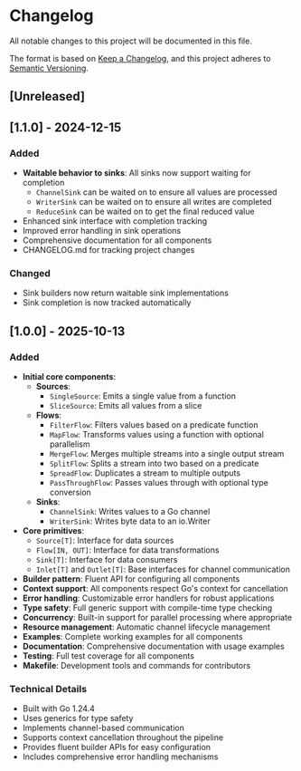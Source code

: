 # Changelog

All notable changes to this project will be documented in this file.

The format is based on [Keep a Changelog](https://keepachangelog.com/en/1.0.0/),
and this project adheres to [Semantic Versioning](https://semver.org/spec/v2.0.0.html).

## [Unreleased]

## [1.1.0] - 2024-12-15

### Added

- **Waitable behavior to sinks**: All sinks now support waiting for completion
  - `ChannelSink` can be waited on to ensure all values are processed
  - `WriterSink` can be waited on to ensure all writes are completed
  - `ReduceSink` can be waited on to get the final reduced value
- Enhanced sink interface with completion tracking
- Improved error handling in sink operations
- Comprehensive documentation for all components
- CHANGELOG.md for tracking project changes

### Changed

- Sink builders now return waitable sink implementations
- Sink completion is now tracked automatically

## [1.0.0] - 2025-10-13

### Added

- **Initial core components**:
  - **Sources**:
    - `SingleSource`: Emits a single value from a function
    - `SliceSource`: Emits all values from a slice
  - **Flows**:
    - `FilterFlow`: Filters values based on a predicate function
    - `MapFlow`: Transforms values using a function with optional parallelism
    - `MergeFlow`: Merges multiple streams into a single output stream
    - `SplitFlow`: Splits a stream into two based on a predicate
    - `SpreadFlow`: Duplicates a stream to multiple outputs
    - `PassThroughFlow`: Passes values through with optional type conversion
  - **Sinks**:
    - `ChannelSink`: Writes values to a Go channel
    - `WriterSink`: Writes byte data to an io.Writer
- **Core primitives**:
  - `Source[T]`: Interface for data sources
  - `Flow[IN, OUT]`: Interface for data transformations
  - `Sink[T]`: Interface for data consumers
  - `Inlet[T]` and `Outlet[T]`: Base interfaces for channel communication
- **Builder pattern**: Fluent API for configuring all components
- **Context support**: All components respect Go's context for cancellation
- **Error handling**: Customizable error handlers for robust applications
- **Type safety**: Full generic support with compile-time type checking
- **Concurrency**: Built-in support for parallel processing where appropriate
- **Resource management**: Automatic channel lifecycle management
- **Examples**: Complete working examples for all components
- **Documentation**: Comprehensive documentation with usage examples
- **Testing**: Full test coverage for all components
- **Makefile**: Development tools and commands for contributors

### Technical Details

- Built with Go 1.24.4
- Uses generics for type safety
- Implements channel-based communication
- Supports context cancellation throughout the pipeline
- Provides fluent builder APIs for easy configuration
- Includes comprehensive error handling mechanisms
